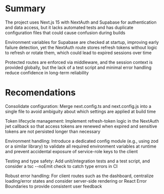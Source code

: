 # Summary

The project uses Next.js 15 with NextAuth and Supabase for authentication and data access, but it lacks automated tests and has duplicate configuration files that could cause confusion during builds

Environment variables for Supabase are checked at startup, improving early failure detection, yet the NextAuth route stores refresh tokens without logic to refresh or rotate them, which could lead to expired sessions over time

Protected routes are enforced via middleware, and the session context is provided globally, but the lack of a test script and minimal error handling reduce confidence in long-term reliability

# Recomendations

Consolidate configuration: Merge next.config.ts and next.config.js into a single file to avoid ambiguity about which settings are applied at build time

Token lifecycle management: Implement refresh-token logic in the NextAuth jwt callback so that access tokens are renewed when expired and sensitive tokens are not persisted longer than necessary

Environment handling: Introduce a dedicated config module (e.g., using zod or a similar library) to validate all required environment variables at runtime and prevent accidental exposure of service-role keys to the client

Testing and type safety: Add unit/integration tests and a test script, and consider a tsc --noEmit check to catch type errors in CI

Robust error handling: For client routes such as the dashboard, centralize loading/error states and consider server-side rendering or React Error Boundaries to provide consistent user feedback
